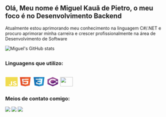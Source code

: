 ## Olá, Meu nome é Miguel Kauã de Pietro, o meu foco é no Desenvolvimento Backend


Atualmente estou aprimorando meu conhecimento na linguagem C#/.NET e procuro aprimorar minha carreira e crescer profissionalmente na área de Desenvolvimento de Software

![Miguel's GitHub stats](https://github-readme-stats.vercel.app/api?username=MiguelKauadePietro&show_icons=true&theme=dark)

##

### Linguagens que utilizo:
<div style="display: inline_block"><br>
  <img align="center" height="30" width="40" src="https://raw.githubusercontent.com/devicons/devicon/master/icons/javascript/javascript-plain.svg">
  <img align="center" height="30" width="40" src="https://raw.githubusercontent.com/devicons/devicon/master/icons/html5/html5-original.svg">
  <img align="center" height="30" width="40" src="https://raw.githubusercontent.com/devicons/devicon/master/icons/css3/css3-original.svg">
  <img align="center" height="30" width="40" src="https://raw.githubusercontent.com/devicons/devicon/master/icons/csharp/csharp-original.svg">
  <img align="center" height="30" width="40" src="https://cdn.jsdelivr.net/gh/devicons/devicon@latest/icons/php/php-original.svg"/>

  
</div>


##

  ### Meios de contato comigo:
 
<div> 
  <a href = "mailto:miguelkauadepietro19@gmail.com"><img src="https://img.shields.io/badge/-Gmail-%23333?style=for-the-badge&logo=gmail&logoColor=white" target="_blank"></a>
  <a href="linkedin.com/in/miguel-kauã-de-pietro-8683a7265" target="_blank"><img src="https://img.shields.io/badge/-LinkedIn-%230077B5?style=for-the-badge&logo=linkedin&logoColor=white" target="_blank"></a> 
  <a href="https://www.instagram.com/manyx.zin19" target="_blank"><img src="https://img.shields.io/badge/-Instagram-%23E4405F?style=for-the-badge&logo=instagram&logoColor=white" target="_blank"></a>
  
</div>
